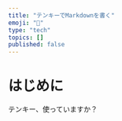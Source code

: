 ```yaml
---
title: "テンキーでMarkdownを書く"
emoji: "🐥"
type: "tech"
topics: []
published: false
---
```


# はじめに
テンキー、使っていますか？